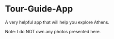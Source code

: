 # Tour-Guide-App
A very helpful app that will help you explore Athens.

Note: I do NOT own any photos presented here.



